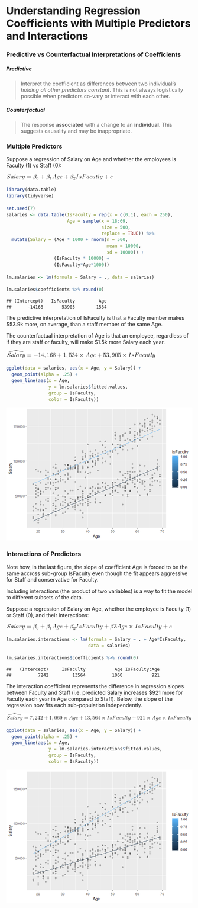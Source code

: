 Understanding Regression Coefficients with Multiple Predictors and
Interactions
================

### Predictive vs Counterfactual Interpretations of Coefficients

##### Predictive

> Interpret the coefficient as differences between two individual’s
> *holding all other predictors constant*. This is not always
> logistically possible when predictors co-vary or interact with each
> other.

##### Counterfactual

> The response **associated** with a change to an **individual**. This
> suggests causality and may be inappropriate.

### Multiple Predictors

Suppose a regression of Salary on Age and whether the employees is
Faculty (1) vs Staff (0):

![](Multiple_Predictors_and_Interactions_files/MP_Tex1.png)

``` r
library(data.table)
library(tidyverse)

set.seed(7)
salaries <- data.table(IsFaculty = rep(x = c(0,1), each = 250),
                       Age = sample(x = 18:69, 
                                    size = 500, 
                                    replace = TRUE)) %>%
  mutate(Salary = (Age * 1000 + rnorm(n = 500, 
                                      mean = 10000, 
                                      sd = 10000)) +
                  (IsFaculty * 10000) + 
                  (IsFaculty*Age*1000))

lm.salaries <- lm(formula = Salary ~ ., data = salaries)

lm.salaries$coefficients %>% round(0)
```

    ## (Intercept)   IsFaculty         Age 
    ##      -14168       53905        1534

The predictive interpretation of IsFaculty is that a Faculty member
makes $53.9k more, on average, than a staff member of the same Age.

The counterfactual interpretation of Age is that an employee, regardless
of if they are staff or faculty, will make $1.5k more Salary each year.

![](Multiple_Predictors_and_Interactions_files/MP_Tex2.png)

``` r
ggplot(data = salaries, aes(x = Age, y = Salary)) + 
  geom_point(alpha = .25) + 
  geom_line(aes(x = Age, 
                y = lm.salaries$fitted.values, 
                group = IsFaculty, 
                color = IsFaculty))
```

![](Multiple_Predictors_and_Interactions_files/figure-gfm/unnamed-chunk-2-1.png)<!-- -->

### Interactions of Predictors

Note how, in the last figure, the slope of coefficient Age is forced to
be the same accross sub-group IsFaculty even though the fit appears
aggressive for Staff and conservative for Faculty.

Including interactions (the product of two variables) is a way to fit
the model to different subsets of the data.

Suppose a regression of Salary on Age, whether the employee is Faculty
(1) or Staff (0), and their interactions:

![](Multiple_Predictors_and_Interactions_files/MP_Tex3.png)

``` r
lm.salaries.interactions <- lm(formula = Salary ~ . + Age*IsFaculty, 
                               data = salaries)

lm.salaries.interactions$coefficients %>% round(0)
```

    ##   (Intercept)     IsFaculty           Age IsFaculty:Age 
    ##          7242         13564          1060           921

The interaction coefficient represents the difference in regression
slopes between Faculty and Staff (i.e. predicted Salary increases $921
more for Faculty each year in Age compared to Staff). Below, the slope
of the regression now fits each sub-population independently.

![](Multiple_Predictors_and_Interactions_files/MP_Tex4.png)

``` r
ggplot(data = salaries, aes(x = Age, y = Salary)) + 
  geom_point(alpha = .25) + 
  geom_line(aes(x = Age, 
                y = lm.salaries.interactions$fitted.values, 
                group = IsFaculty, 
                color = IsFaculty))
```

![](Multiple_Predictors_and_Interactions_files/figure-gfm/unnamed-chunk-4-1.png)<!-- -->
